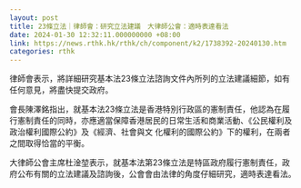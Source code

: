 ```yaml
---
layout: post
title: 23條立法｜律師會：研究立法建議　大律師公會：適時表達看法
date: 2024-01-30 12:32:11.000000000 +08:00
link: https://news.rthk.hk/rthk/ch/component/k2/1738392-20240130.htm
categories: rthk
---
```


律師會表示，將詳細研究基本法23條立法諮詢文件內所列的立法建議細節，如有任何意見，將盡快提交政府。

會長陳澤銘指出，就基本法23條立法是香港特別行政區的憲制責任，他認為在履行憲制責任的同時，亦應適當保障香港居民的日常生活和商業活動、《公民權利及政治權利國際公約》及《經濟、社會與文 化權利的國際公約》下的權利，在兩者之間取得恰當的平衡。

大律師公會主席杜淦堃表示，就基本法第23條立法是特區政府履行憲制責任，政府公布有關的立法建議及諮詢後，公會會由法律的角度仔細研究，適時表達看法。
